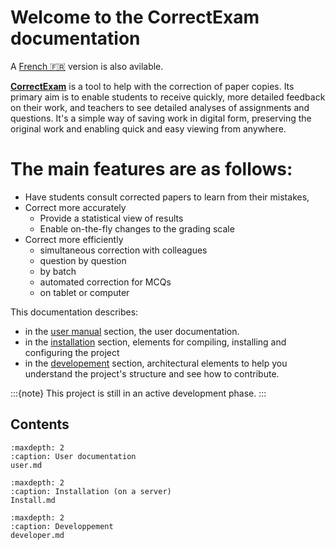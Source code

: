 # Welcome to the CorrectExam documentation

A [French 🇫🇷](../../fr/latest/) version is also avilable.

[**CorrectExam**](https://correctexam.github.io/) is a tool to help with the correction of paper copies. Its primary aim is to enable students to receive quickly, more detailed feedback on their work, and teachers to see detailed analyses of assignments and questions. It's a simple way of saving work in digital form, preserving the original work and enabling quick and easy viewing from anywhere.

# The main features are as follows: 

- Have students consult corrected papers to learn from their mistakes,
- Correct more accurately
  - Provide a statistical view of results
  - Enable on-the-fly changes to the grading scale
- Correct more efficiently
  - simultaneous correction with colleagues
  - question by question
  - by batch
  - automated correction for MCQs
  - on tablet or computer




This documentation describes: 

- in the [user manual](user1) section, the user documentation. 
- in the [installation](installation) section, elements for compiling, installing and configuring the project
- in the [developement](developer1) section, architectural elements to help you understand the project's structure and see how to contribute.

:::{note}
This project is still in an active development phase.
:::


Contents
--------


```{toctree}
:maxdepth: 2
:caption: User documentation
user.md
```

```{toctree}
:maxdepth: 2
:caption: Installation (on a server)
Install.md
```

```{toctree}
:maxdepth: 2
:caption: Developpement
developer.md
```
